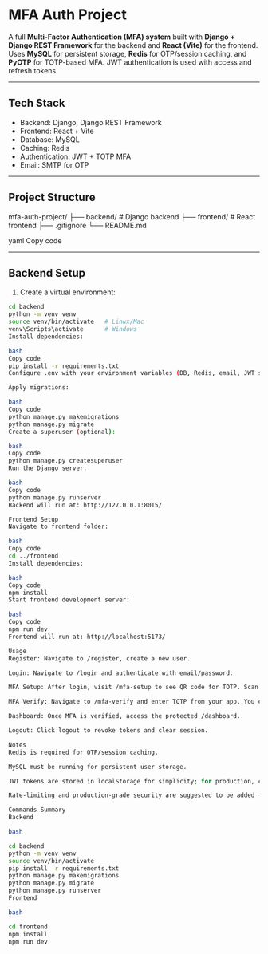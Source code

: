 # MFA Auth Project

A full **Multi-Factor Authentication (MFA) system** built with **Django + Django REST Framework** for the backend and **React (Vite)** for the frontend. Uses **MySQL** for persistent storage, **Redis** for OTP/session caching, and **PyOTP** for TOTP-based MFA. JWT authentication is used with access and refresh tokens.

---

## **Tech Stack**

- Backend: Django, Django REST Framework
- Frontend: React + Vite
- Database: MySQL
- Caching: Redis
- Authentication: JWT + TOTP MFA
- Email: SMTP for OTP

---

## **Project Structure**

mfa-auth-project/
├── backend/ # Django backend
├── frontend/ # React frontend
├── .gitignore
└── README.md

yaml
Copy code

---

## **Backend Setup**

1. Create a virtual environment:

```bash
cd backend
python -m venv venv
source venv/bin/activate   # Linux/Mac
venv\Scripts\activate      # Windows
Install dependencies:

bash
Copy code
pip install -r requirements.txt
Configure .env with your environment variables (DB, Redis, email, JWT secrets).

Apply migrations:

bash
Copy code
python manage.py makemigrations
python manage.py migrate
Create a superuser (optional):

bash
Copy code
python manage.py createsuperuser
Run the Django server:

bash
Copy code
python manage.py runserver
Backend will run at: http://127.0.0.1:8015/

Frontend Setup
Navigate to frontend folder:

bash
Copy code
cd ../frontend
Install dependencies:

bash
Copy code
npm install
Start frontend development server:

bash
Copy code
npm run dev
Frontend will run at: http://localhost:5173/

Usage
Register: Navigate to /register, create a new user.

Login: Navigate to /login and authenticate with email/password.

MFA Setup: After login, visit /mfa-setup to see QR code for TOTP. Scan it using an authenticator app (e.g., Google Authenticator).

MFA Verify: Navigate to /mfa-verify and enter TOTP from your app. You can also request an OTP via email.

Dashboard: Once MFA is verified, access the protected /dashboard.

Logout: Click logout to revoke tokens and clear session.

Notes
Redis is required for OTP/session caching.

MySQL must be running for persistent user storage.

JWT tokens are stored in localStorage for simplicity; for production, consider httpOnly cookies.

Rate-limiting and production-grade security are suggested to be added for real deployment.

Commands Summary
Backend

bash

cd backend
python -m venv venv
source venv/bin/activate
pip install -r requirements.txt
python manage.py makemigrations
python manage.py migrate
python manage.py runserver
Frontend

bash

cd frontend
npm install
npm run dev